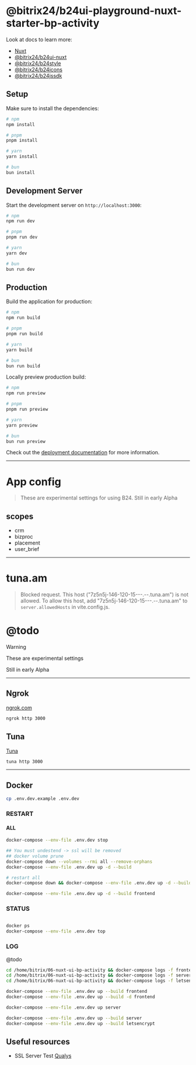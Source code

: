 # @bitrix24/b24ui-playground-nuxt-starter-bp-activity

Look at docs to learn more:

- [Nuxt](https://nuxt.com/docs/getting-started/introduction)
- [@bitrix24/b24ui-nuxt](https://bitrix24.github.io/b24ui/)
- [@bitrix24/b24style](https://bitrix24.github.io/b24style/)
- [@bitrix24/b24icons](https://bitrix24.github.io/b24icons/)
- [@bitrix24/b24jssdk](https://bitrix24.github.io/b24jssdk/)

## Setup

Make sure to install the dependencies:

```bash
# npm
npm install

# pnpm
pnpm install

# yarn
yarn install

# bun
bun install
```

## Development Server

Start the development server on `http://localhost:3000`:

```bash
# npm
npm run dev

# pnpm
pnpm run dev

# yarn
yarn dev

# bun
bun run dev
```

## Production

Build the application for production:

```bash
# npm
npm run build

# pnpm
pnpm run build

# yarn
yarn build

# bun
bun run build
```

Locally preview production build:

```bash
# npm
npm run preview

# pnpm
pnpm run preview

# yarn
yarn preview

# bun
bun run preview
```

Check out the [deployment documentation](https://nuxt.com/docs/getting-started/deployment) for more information.

---

# App config

> These are experimental settings for using B24.
> Still in early Alpha

## scopes

- crm
- bizproc
- placement
- user_brief

---

# tuna.am
> Blocked request. This host ("7z5n5j-146-120-15---.--.tuna.am") is not allowed.
> To allow this host, add "7z5n5j-146-120-15---.--.tuna.am" to `server.allowedHosts` in vite.config.js.


# @todo

> [!WARNING]  
> These are experimental settings
> 
> Still in early Alpha

---

## Ngrok

[ngrok.com](https://ngrok.com/)

```bash
ngrok http 3000
```

## Tuna

[Tuna](https://tuna.am/en/docs/)

```bash
tuna http 3000
```

---

## Docker

```bash
cp .env.dev.example .env.dev
```

### RESTART
#### ALL 
```bash
docker-compose --env-file .env.dev stop

## You must undestend -> ssl will be removed
## docker volume prune
docker-compose down --volumes --rmi all --remove-orphans
docker-compose --env-file .env.dev up -d --build

# restart all
docker-compose down && docker-compose --env-file .env.dev up -d --build
```

```bash
docker-compose --env-file .env.dev up -d --build frontend
```

### STATUS 
```bash

docker ps
docker-compose --env-file .env.dev top
```

### LOG

@todo 
```bash
cd /home/bitrix/06-nuxt-ui-bp-activity && docker-compose logs -f frontend
cd /home/bitrix/06-nuxt-ui-bp-activity && docker-compose logs -f server
cd /home/bitrix/06-nuxt-ui-bp-activity && docker-compose logs -f letsencrypt
```

```bash
docker-compose --env-file .env.dev up --build frontend
docker-compose --env-file .env.dev up --build -d frontend

docker-compose --env-file .env.dev up server

docker-compose --env-file .env.dev up --build server
docker-compose --env-file .env.dev up --build letsencrypt

```

## Useful resources

- SSL Server Test [Qualys](https://www.ssllabs.com/ssltest/index.html)
